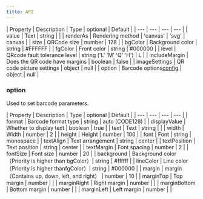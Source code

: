 ```yaml
---
title: API
---
```


| Property | Description | Type | optional | Default |
| --- | --- | --- | --- |
| value | Text | string |  |
| renderAs | Rendering method | 'canvas' \| 'svg' | canvas |
| size | QRCode size | number | 128 |
| bgColor | Background color | string | #FFFFFF |
| fgColor | Front color | string | #000000 |
| level | QRcode fault tolerance level | string  ('L' 'M' 'Q' 'H') | L |
| includeMargin | Does the QR code have margins | boolean | false |
| imageSettings | QR code picture settings | object | null |
| option | Barcode options[config](#option) | object | null |

### option

Used to set barcode parameters.

| Property | Description | Type | optional | Default |
| --- | --- | --- | --- |
| format | Barcode format type | string | auto (CODE128) |
| displayValue | Whether to display text | boolean | true |
| text | Text | string | |
| width | Width | number | 2 |
| height | Height | number | 100 |
| font | Font | string | monospace |
| textAlign | Text arrangement | string | center |
| textPosition | Text position | string | center |
| textMargin | Font spacing | number | 2 |
| fontSize | Font size | number | 20 |
| background | Background color（Priority is higher than bgColor）| string | #ffffff |
| lineColor | Line color（Priority is higher thanfgColor）| string | #000000 |
| margin | margin（Contains up, down, left, and right） | number | 10 |
| marginTop | Top margin | number | |
| marginRight | Right margin | number | |
| marginBottom | Bottom margin | number | |
| marginLeft | Left margin | number | |
